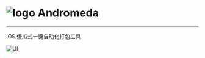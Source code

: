 # ![logo](https://github.com/liucaide/Andromeda/blob/master/imags/Andromeda.png)  Andromeda
---
iOS 傻瓜式一键自动化打包工具

![UI](https://github.com/liucaide/Andromeda/blob/master/imags/QQ20181122-181358.png)


